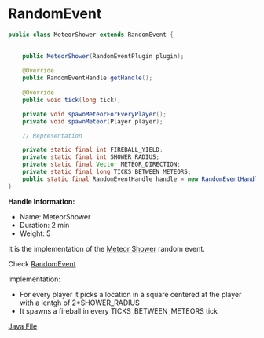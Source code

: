 # RandomEvent

```java
public class MeteorShower extends RandomEvent {

    
    public MeteorShower(RandomEventPlugin plugin);
    
    @Override
    public RandomEventHandle getHandle();
    
    @Override
    public void tick(long tick);

    private void spawnMeteorForEveryPlayer();
    private void spawnMeteor(Player player);

    // Representation

    private static final int FIREBALL_YIELD;
    private static final int SHOWER_RADIUS;
    private static final Vector METEOR_DIRECTION;
    private static final long TICKS_BETWEEN_METEORS;
    public static final RandomEventHandle handle = new RandomEventHandle();
}
```

__Handle Information:__

- Name: MeteorShower
- Duration: 2 min
- Weight: 5

It is the implementation of the [Meteor Shower](../../../RandomEventDescriptions/MeteorShower.md) random event.

Check [RandomEvent](../RandomEvent.md)

Implementation:

- For every player it picks a location in a square centered at the player with a lentgh of 2*SHOWER_RADIUS
- It spawns a fireball in every TICKS_BETWEEN_METEORS tick

[Java File](../../../../src/main/java/antisocialgang/randomevents/domain/randomevents/RandomPotionEffects.java.java)

